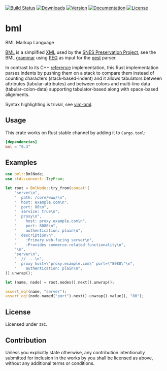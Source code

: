 [![Build Status][]](https://travis-ci.org/qu1x/bml)
[![Downloads][]](https://crates.io/crates/bml)
[![Version][]](https://crates.io/crates/bml)
[![Documentation][]](https://docs.rs/bml)
[![License][]](https://opensource.org/licenses/ISC)

[Build Status]: https://travis-ci.org/qu1x/bml.svg
[Downloads]: https://img.shields.io/crates/d/bml.svg
[Version]: https://img.shields.io/crates/v/bml.svg
[Documentation]: https://docs.rs/bml/badge.svg
[License]: https://img.shields.io/crates/l/bml.svg

# bml

BML Markup Language

[BML] is a simplified [XML] used by the [SNES Preservation Project], see the BML [grammar] using
[PEG] as input for the [pest] parser.

In contrast to its C++ [reference] implementation, this Rust implementation parses indents by
pushing them on a stack to compare them instead of counting characters (stack-based-indent) and
it allows tabulators between attributes (tabular-attributes) and between colons and multi-line
data (tabular-colon-data) supporting tabulator-based along with space-based alignments.

Syntax highlighting is trivial, see [vim-bml].

[BML]: https://news.ycombinator.com/item?id=8645591
[XML]: https://en.wikipedia.org/wiki/XML
[SNES Preservation Project]: https://byuu.org/preservation/
[grammar]: https://github.com/qu1x/bml/blob/master/src/bml.pest
[PEG]: https://en.wikipedia.org/wiki/Parsing_expression_grammar
[pest]: https://pest.rs/
[reference]: https://github.com/higan-emu/higan/blob/master/nall/string/markup/bml.hpp
[vim-bml]: https://github.com/qu1x/vim-bml

## Usage

This crate works on Rust stable channel by adding it to `Cargo.toml`:

```toml
[dependencies]
bml = "0.3"
```

## Examples

```rust
use bml::BmlNode;
use std::convert::TryFrom;

let root = BmlNode::try_from(concat!(
	"server\n",
	"  path: /core/www/\n",
	"  host: example.com\n",
	"  port: 80\n",
	"  service: true\n",
	"  proxy\n",
	"    host: proxy.example.com\n",
	"    port: 8080\n",
	"    authentication: plain\n",
	"  description\n",
	"    :Primary web-facing server\n",
	"    :Provides commerce-related functionality\n",
	"\n",
	"server\n",
	"  // ...\n",
	"  proxy host=\"proxy.example.com\" port=\"8080\"\n",
	"    authentication: plain\n",
)).unwrap();

let (name, node) = root.nodes().next().unwrap();

assert_eq!(name, "server");
assert_eq!(node.named("port").next().unwrap().value(), "80");
```

## License

Licensed under `ISC`.

## Contribution

Unless you explicitly state otherwise, any contribution intentionally submitted for inclusion in the
works by you shall be licensed as above, without any additional terms or conditions.
